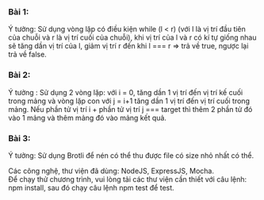 ### Bài 1: 
Ý tưởng: Sử dụng vòng lặp có điều kiện while (l < r) (với l là vị trí đầu tiên của chuỗi và r là vị trí cuối của chuỗi), khi vị trí của l và r có kí tự giống nhau sẽ tăng dần vị trí của l, giảm vị trí r đến khi l === r => trả về true, ngược lại trả về false.

### Bài 2:
Ý tưởng : Sử dụng 2 vòng lặp: với i = 0, tăng dần 1 vị trí đến vị trí kế cuối trong mảng và vòng lặp con với j = i+1 tăng dần 1 vị trí đến vị trí cuối trong mảng. Nếu phần tử vị trí i + phần tử vị trí j === target thì thêm 2 phần tử đó vào 1 mảng và thêm mảng đó vào mảng kết quả.

### Bài 3: 
Ý tưởng: Sử dụng Brotli để nén có thể thu được file có size nhỏ nhất có thể.

Các công nghệ, thư viện đã dùng: NodeJS, ExpressJS, Mocha.\
Để chạy thử chương trình, vui lòng tải các thư viện cần thiết với câu lệnh: npm install, sau đó chạy câu lệnh npm test để test.